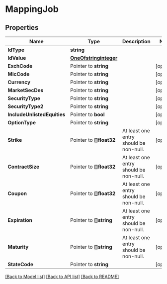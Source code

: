 # MappingJob

## Properties

Name | Type | Description | Notes
------------ | ------------- | ------------- | -------------
**IdType** | **string** |  | 
**IdValue** | [**OneOfstringinteger**](oneOf&lt;string,integer&gt;.md) |  | 
**ExchCode** | Pointer to **string** |  | [optional] 
**MicCode** | Pointer to **string** |  | [optional] 
**Currency** | Pointer to **string** |  | [optional] 
**MarketSecDes** | Pointer to **string** |  | [optional] 
**SecurityType** | Pointer to **string** |  | [optional] 
**SecurityType2** | Pointer to **string** |  | [optional] 
**IncludeUnlistedEquities** | Pointer to **bool** |  | [optional] 
**OptionType** | Pointer to **string** |  | [optional] 
**Strike** | Pointer to **[]float32** | At least one entry should be non-null. | [optional] 
**ContractSize** | Pointer to **[]float32** | At least one entry should be non-null. | [optional] 
**Coupon** | Pointer to **[]float32** | At least one entry should be non-null. | [optional] 
**Expiration** | Pointer to **[]string** | At least one entry should be non-null. | [optional] 
**Maturity** | Pointer to **[]string** | At least one entry should be non-null. | [optional] 
**StateCode** | Pointer to **string** |  | [optional] 

[[Back to Model list]](../README.md#documentation-for-models) [[Back to API list]](../README.md#documentation-for-api-endpoints) [[Back to README]](../README.md)


